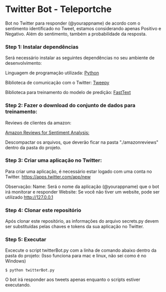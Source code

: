 # Twitter Bot - Teleportche

Bot no Twitter para responder (@yourappname) de acordo com o sentimento identificado no Tweet, estamos considerando apenas Positivo e Negativo. Além do sentimento, também a probabilidade da resposta.

### Step 1: Instalar dependências

Será necessário instalar as seguintes dependências no seu ambiente de desenvolvimento:

  Linguagem de programação utilizada: [Python](https://www.python.org/downloads/)

  Biblioteca de comunicação com o Twitter: [Tweepy](http://www.tweepy.org/)

  Biblioteca para treinamento do modelo de predição: [FastText](https://pypi.org/project/fasttext/)

### Step 2: Fazer o download do conjunto de dados para treinamento:

Reviews de clientes da amazon:

  [Amazon Reviews for Sentiment Analysis:](https://www.kaggle.com/bittlingmayer/amazonreviews)

  Descompactar os arquivos, que deverão ficar na pasta "./amazonreviews" dentro da pasta do projeto.

### Step 3: Criar uma aplicação no Twitter:

Para criar uma aplicação, é necessário estar logado com uma conta no Twitter.
https://apps.twitter.com/app/new

Observação:
Name: Será o nome da aplicação (@yourappname) que o bot irá monitorar e responder
Website: Se você não tiver um website, pode ser utilizado http://127.0.0.1

### Step 4: Clonar este repositório

Após clonar este repositório, as informações do arquivo secrets.py devem ser substituídas pelas chaves e tokens da sua aplicação no Twitter.

### Step 5: Executar

Excecute o script twitterBot.py com a linha de comando abaixo dentro da pasta do projeto:
(Isso funciona para mac e linux, não sei como é no Windows)

```
$ python twitterBot.py
```
O bot irá responder aos tweets apenas enquanto o scripts estiver executando.
